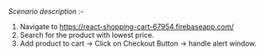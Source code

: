 <i>Scenario description :-</i>
1. Navigate to https://react-shopping-cart-67954.firebaseapp.com/
2. Search for the product with lowest price.
3. Add product to cart -> Click on Checkout Button -> handle alert window.
